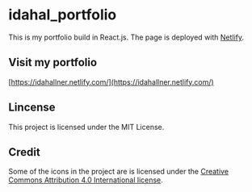 # idahal_portfolio
This is my portfolio build in React.js. The page is deployed with [Netlify](https://www.netlify.com/).

## Visit my portfolio
[https://idahallner.netlify.com/](https://idahallner.netlify.com/)

## Lincense
This project is licensed under the MIT License.

## Credit
Some of the icons in the project are is licensed under the [Creative Commons Attribution 4.0 International license](https://fontawesome.com/license).
